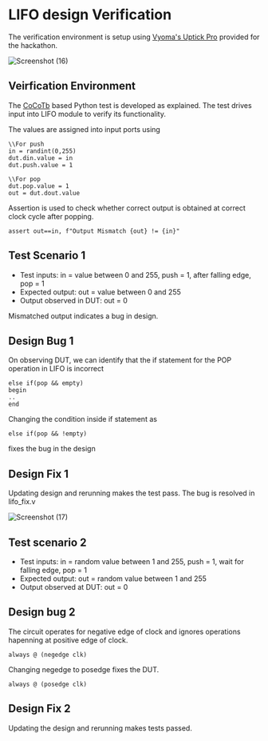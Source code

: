 # LIFO design Verification

The verification environment is setup using [Vyoma's Uptick Pro](https://vyomasystems.com) provided for the hackathon.

![Screenshot (16)](https://user-images.githubusercontent.com/47589022/182071093-aa1a8f3c-92e2-4b12-870f-4fc6af506d01.png)

## Veirfication Environment

The [CoCoTb](https://www.cocotb.org/) based Python test is developed as explained. The test drives input into LIFO module to verify its functionality.

The values are assigned into input ports using
```
\\For push
in = randint(0,255)
dut.din.value = in
dut.push.value = 1

\\For pop
dut.pop.value = 1
out = dut.dout.value
```

Assertion is used to check whether correct output is obtained at correct clock cycle after popping.

```
assert out==in, f"Output Mismatch {out} != {in}"
```

## Test Scenario 1
- Test inputs: in = value between 0 and 255, push = 1, after falling edge, pop = 1
- Expected output: out = value between 0 and 255
- Output observed in DUT: out = 0

Mismatched output indicates a bug in design.

## Design Bug 1
On observing DUT, we can identify that the if statement for the POP operation in LIFO is incorrect
```
else if(pop && empty)
begin
..
end
```
Changing the condition inside if statement as
```
else if(pop && !empty)
```
fixes the bug in the design

## Design Fix 1

Updating design and rerunning makes the test pass. The bug is resolved in lifo_fix.v

![Screenshot (17)](https://user-images.githubusercontent.com/47589022/182159093-2f9af5af-aa20-463f-87bd-10414b0a98f4.png)

## Test scenario 2
- Test inputs: in = random value between 1 and 255, push = 1, wait for falling edge, pop = 1
- Expected output: out = random value between 1 and 255
- Output observed at DUT: out = 0

## Design bug 2

The circuit operates for negative edge of clock and ignores operations hapenning at positive edge of clock.

```
always @ (negedge clk)
```

Changing negedge to posedge fixes the DUT.

```
always @ (posedge clk)
```

## Design Fix 2

Updating the design and rerunning makes tests passed.

